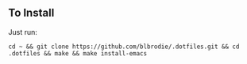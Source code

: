 ## To Install

Just run: 

```
cd ~ && git clone https://github.com/blbrodie/.dotfiles.git && cd .dotfiles && make && make install-emacs
```
